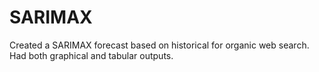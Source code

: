 # SARIMAX

Created a SARIMAX forecast based on historical for organic web search. Had both graphical and tabular outputs.

